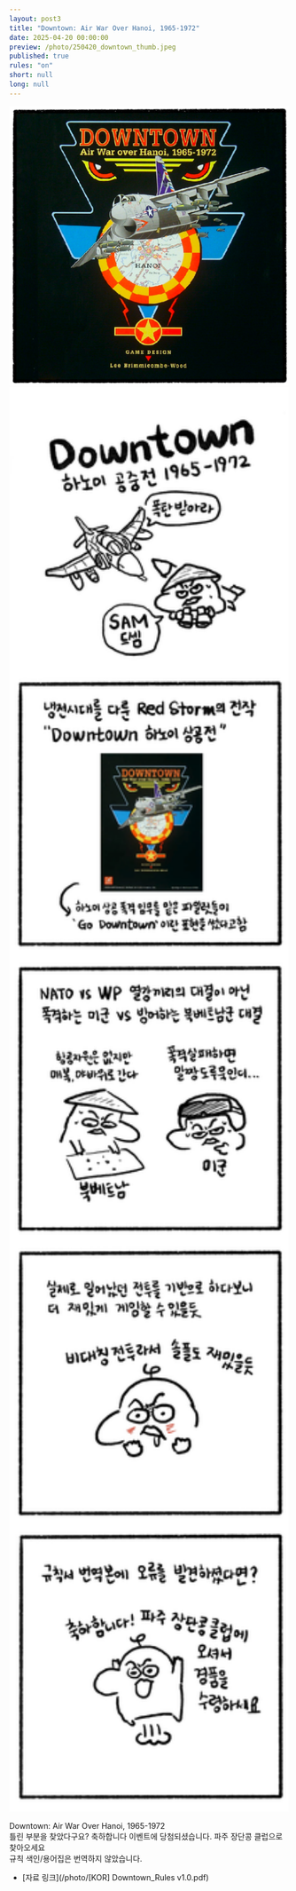 ```yaml
---
layout: post3
title: "Downtown: Air War Over Hanoi, 1965-1972"
date: 2025-04-20 00:00:00
preview: /photo/250420_downtown_thumb.jpeg
published: true
rules: "on"
short: null
long: null
---
```


<img src="/photo/250420_downtown_thumb.jpeg" width="1000">

<img src="/photo/250420_downtown.jpg" width="1000">

Downtown: Air War Over Hanoi, 1965-1972
<br>
틀린 부분을 찾았다구요? 축하합니다 이벤트에 당첨되셨습니다. 파주 장단콩 클럽으로 찾아오세요
<br>
규칙 색인/용어집은 번역하지 않았습니다. 
<!-- <br>
-----
<br>
v1.1 - 최초 업로드본(워터마크 제거)
<br>
-----
<br>
v1.2 - 4.3.1. 주도권 결정하기 수정(첫번째 플레이어가 됩니다->첫번째 플레이어를 결정합니다)
<br>
----- -->

- [자료 링크](/photo/[KOR] Downtown_Rules v1.0.pdf)
